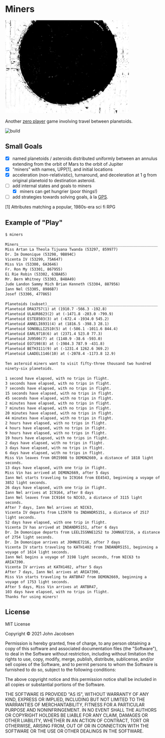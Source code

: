# Miners

<img src="/planetoid.jpg" width="400">

Another [zero player](https://github.com/eigenhombre/galax#galax)
game involving travel between planetoids.

![build](https://github.com/eigenhombre/miners/actions/workflows/build.yml/badge.svg)

## Small Goals

- [x] named planetoids / asteroids distributed uniformly between an
  annulus extending from the orbit of Mars to the orbit of Jupiter
- [x] "miners" with names, UPP[1], and initial locations
- [x] acceleration (non-relativistic), turnaround, and deceleration at 1 g
  from original planetoid to destination asteroid.
- [ ] add internal states and goals to miners
  - [x] miners can get hungrier (poor things!)
- [ ] add strategies towards solving goals, à la [GPS](https://github.com/norvig/paip-lisp/blob/main/docs/chapter4.md#gps-the-general-problem-solver).

[1] Attributes matching a popular, 1980s-era sci fi RPG

## Example of "Play"

```
$ miners

Miners_______________________________________________________________
Miss Artan La Theola Tijuana Twanda (53297, 859977)
Dr. Im Domonique (53298, 9B894C)
Vicenta IV (53299, 75A647)
Miss Vin (53300, 6A3646)
Fr. Ron My (53301, 867955)
Ei Rie Robin (53302, 63BA85)
Mr. Bern Whitney (53303, B48A49)
Jude Landon Sammy Mich Brian Kenneth (53304, 887956)
Iann Nel (53305, 8986B7)
Josef (53306, 477865)

Planetoids (subset)__________________________________________________
Planetoid DRA3757(1) at (1910.7 -566.3 -192.8)
Planetoid ULAUR8623(2) at (-1471.8 -203.0 -799.9)
Planetoid ESTE8503(3) at (-672.4 -1934.0 545.2)
Planetoid ANNELI6931(4) at (1816.5 -398.3 28.1)
Planetoid SONOBLLI2510(5) at (-586.1 -1011.6 844.4)
Planetoid EARL9718(6) at (2371.4 523.0 77.3)
Planetoid JU9506(7) at (1140.9 -38.6 -593.0)
Planetoid EO7198(8) at (-1984.3 787.9 -431.8)
Planetoid BETH3111(9) at (-1231.4 1262.6 369.2)
Planetoid LAADEL1146(10) at (-2078.4 -1173.8 12.9)

Ten asteroid miners want to visit fifty-three thousand two hundred ninety-six planetoids.

1 second have elapsed, with no trips in flight.
3 seconds have elapsed, with no trips in flight.
7 seconds have elapsed, with no trips in flight.
15 seconds have elapsed, with no trips in flight.
45 seconds have elapsed, with no trips in flight.
2 minutes have elapsed, with no trips in flight.
7 minutes have elapsed, with no trips in flight.
20 minutes have elapsed, with no trips in flight.
44 minutes have elapsed, with no trips in flight.
2 hours have elapsed, with no trips in flight.
4 hours have elapsed, with no trips in flight.
9 hours have elapsed, with no trips in flight.
19 hours have elapsed, with no trips in flight.
2 days have elapsed, with no trips in flight.
3 days have elapsed, with no trips in flight.
6 days have elapsed, with no trips in flight.
Miss Vin leaves from ORI5908 to DEMON2669, a distance of 1818 light seconds.
13 days have elapsed, with one trip in flight.
Miss Vin has arrived at DEMON2669, after 5 days
Iann Nel starts traveling to IC9164 from EE4543, beginning a voyage of 3852 light seconds.
26 days have elapsed, with one trip in flight.
Iann Nel arrives at IC9164, after 8 days
Iann Nel leaves from IC9164 to NIC63, a distance of 3115 light seconds.
After 7 days, Iann Nel arrives at NIC63,
Vicenta IV departs from LI5970 to INDANDR5151, a distance of 2517 light seconds.
52 days have elapsed, with one trip in flight.
Vicenta IV has arrived at INDANDR5151, after 6 days
Dr. Im Domonique departs from LEELISSNNE1252 to JOHNUE7216, a distance of 2754 light seconds.
Dr. Im Domonique arrives at JOHNUE7216, after 7 days
Vicenta IV starts traveling to KATH1402 from INDANDR5151, beginning a voyage of 1614 light seconds.
Iann Nel begins a voyage of 3198 light seconds, from NIC63 to ARIA7390.
Vicenta IV arrives at KATH1402, after 5 days
After 7 days, Iann Nel arrives at ARIA7390,
Miss Vin starts traveling to ANTBR47 from DEMON2669, beginning a voyage of 1753 light seconds.
After 5 days, Miss Vin arrives at ANTBR47,
103 days have elapsed, with no trips in flight.
Thanks for using miners!
```

## License

MIT License

Copyright © 2021 John Jacobsen

Permission is hereby granted, free of charge, to any person obtaining a copy
of this software and associated documentation files (the "Software"), to deal
in the Software without restriction, including without limitation the rights
to use, copy, modify, merge, publish, distribute, sublicense, and/or sell
copies of the Software, and to permit persons to whom the Software is
furnished to do so, subject to the following conditions:

The above copyright notice and this permission notice shall be included in all
copies or substantial portions of the Software.

THE SOFTWARE IS PROVIDED "AS IS", WITHOUT WARRANTY OF ANY KIND, EXPRESS OR
IMPLIED, INCLUDING BUT NOT LIMITED TO THE WARRANTIES OF MERCHANTABILITY,
FITNESS FOR A PARTICULAR PURPOSE AND NONINFRINGEMENT. IN NO EVENT SHALL THE
AUTHORS OR COPYRIGHT HOLDERS BE LIABLE FOR ANY CLAIM, DAMAGES OR OTHER
LIABILITY, WHETHER IN AN ACTION OF CONTRACT, TORT OR OTHERWISE, ARISING FROM,
OUT OF OR IN CONNECTION WITH THE SOFTWARE OR THE USE OR OTHER DEALINGS IN THE
SOFTWARE.
